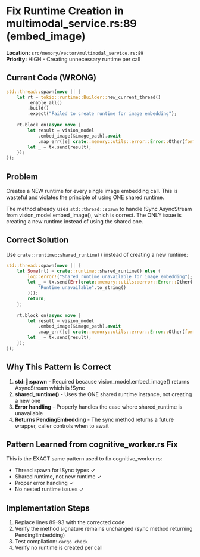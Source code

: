 # Fix Runtime Creation in multimodal_service.rs:89 (embed_image)

**Location:** `src/memory/vector/multimodal_service.rs:89`  
**Priority:** HIGH - Creating unnecessary runtime per call

## Current Code (WRONG)

```rust
std::thread::spawn(move || {
    let rt = tokio::runtime::Builder::new_current_thread()
        .enable_all()
        .build()
        .expect("Failed to create runtime for image embedding");
        
    rt.block_on(async move {
        let result = vision_model
            .embed_image(&image_path).await
            .map_err(|e| crate::memory::utils::error::Error::Other(format!("Failed to embed image: {}", e)));
        let _ = tx.send(result);
    });
});
```

## Problem

Creates a NEW runtime for every single image embedding call. This is wasteful and violates the principle of using ONE shared runtime.

The method already uses `std::thread::spawn` to handle !Sync AsyncStream from vision_model.embed_image(), which is correct. The ONLY issue is creating a new runtime instead of using the shared one.

## Correct Solution

Use `crate::runtime::shared_runtime()` instead of creating a new runtime:

```rust
std::thread::spawn(move || {
    let Some(rt) = crate::runtime::shared_runtime() else {
        log::error!("Shared runtime unavailable for image embedding");
        let _ = tx.send(Err(crate::memory::utils::error::Error::Other(
            "Runtime unavailable".to_string()
        )));
        return;
    };
        
    rt.block_on(async move {
        let result = vision_model
            .embed_image(&image_path).await
            .map_err(|e| crate::memory::utils::error::Error::Other(format!("Failed to embed image: {}", e)));
        let _ = tx.send(result);
    });
});
```

## Why This Pattern is Correct

1. **std::thread::spawn** - Required because vision_model.embed_image() returns AsyncStream which is !Sync
2. **shared_runtime()** - Uses the ONE shared runtime instance, not creating a new one
3. **Error handling** - Properly handles the case where shared_runtime is unavailable
4. **Returns PendingEmbedding** - The sync method returns a future wrapper, caller controls when to await

## Pattern Learned from cognitive_worker.rs Fix

This is the EXACT same pattern used to fix cognitive_worker.rs:
- Thread spawn for !Sync types ✓
- Shared runtime, not new runtime ✓
- Proper error handling ✓
- No nested runtime issues ✓

## Implementation Steps

1. Replace lines 89-93 with the corrected code
2. Verify the method signature remains unchanged (sync method returning PendingEmbedding)
3. Test compilation: `cargo check`
4. Verify no runtime is created per call
